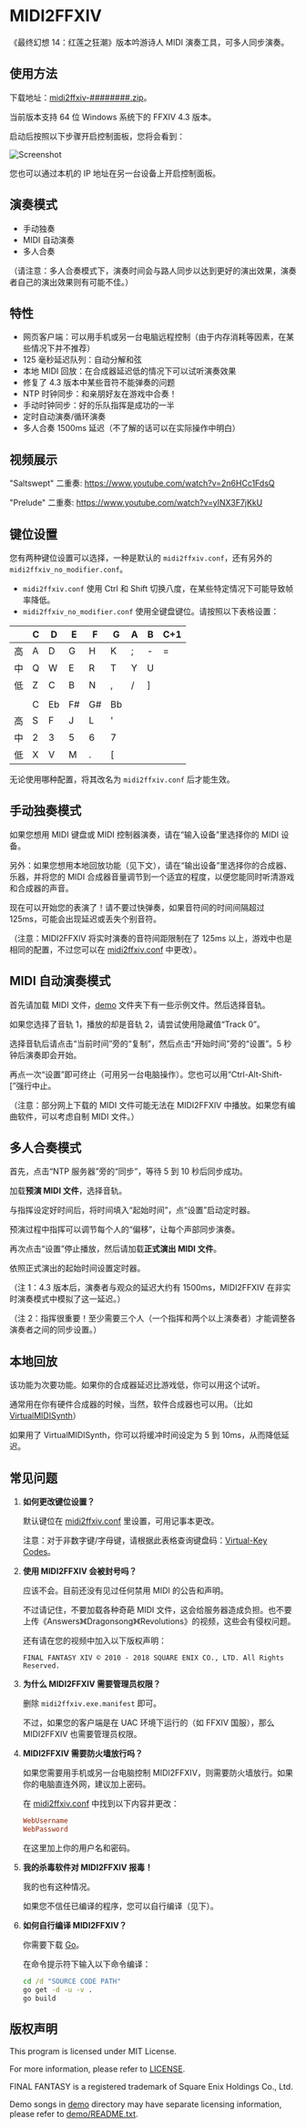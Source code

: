 MIDI2FFXIV
==========

《最终幻想 14：红莲之狂潮》版本吟游诗人 MIDI 演奏工具，可多人同步演奏。

使用方法
-----

下载地址：[midi2ffxiv-########.zip](https://github.com/m13253/midi2ffxiv/releases)。

当前版本支持 64 位 Windows 系统下的 FFXIV 4.3 版本。

启动后按照以下步骤开启控制面板，您将会看到：

![Screenshot](screenshot.png)

您也可以通过本机的 IP 地址在另一台设备上开启控制面板。

演奏模式
-----

- 手动独奏
- MIDI 自动演奏
- 多人合奏

（请注意：多人合奏模式下，演奏时间会与路人同步以达到更好的演出效果，演奏者自己的演出效果则有可能不佳。）

特性
--------

- 网页客户端：可以用手机或另一台电脑远程控制（由于内存消耗等因素，在某些情况下并不推荐）
- 125 毫秒延迟队列：自动分解和弦
- 本地 MIDI 回放：在合成器延迟低的情况下可以试听演奏效果
- 修复了 4.3 版本中某些音符不能弹奏的问题
- NTP 时钟同步：和亲朋好友在游戏中合奏！
- 手动时钟同步：好的乐队指挥是成功的一半
- 定时自动演奏/循环演奏
- 多人合奏 1500ms 延迟（不了解的话可以在实际操作中明白）

视频展示
--------

"Saltswept" 二重奏: <https://www.youtube.com/watch?v=2n6HCc1FdsQ>

"Prelude" 二重奏: <https://www.youtube.com/watch?v=yINX3F7jKkU>

键位设置
----------

您有两种键位设置可以选择，一种是默认的 `midi2ffxiv.conf`，还有另外的 `midi2ffxiv_no_modifier.conf`。

- `midi2ffxiv.conf` 使用 Ctrl 和 Shift 切换八度，在某些特定情况下可能导致帧率降低。
- `midi2ffxiv_no_modifier.conf` 使用全键盘键位。请按照以下表格设置：

|      | C | D  | E  | F  | G  | A | B | C+1 |
|------|---|----|----|----|----|---|---|-----|
|  高  | A | D  | G  | H  | K  | ; | - | =   |
|  中  | Q | W  | E  | R  | T  | Y | U |     |
|  低  | Z | C  | B  | N  | ,  | / | ] |     |
|      |   |    |    |    |    |   |   |     |
|      | C | Eb | F# | G# | Bb |   |   |     |
|  高  | S | F  | J  | L  | '  |   |   |     |
|  中  | 2 | 3  | 5  | 6  | 7  |   |   |     |
|  低  | X | V  | M  | .  | \[ |   |   |     |

无论使用哪种配置，将其改名为 `midi2ffxiv.conf` 后才能生效。

手动独奏模式
----------------

如果您想用 MIDI 键盘或 MIDI 控制器演奏，请在“输入设备”里选择你的 MIDI 设备。

另外：如果您想用本地回放功能（见下文），请在“输出设备”里选择你的合成器、乐器，并将您的 MIDI 合成器音量调节到一个适宜的程度，以便您能同时听清游戏和合成器的声音。

现在可以开始您的表演了！请不要过快弹奏，如果音符间的时间间隔超过 125ms，可能会出现延迟或丢失个别音符。

（注意：MIDI2FFXIV 将实时演奏的音符间距限制在了 125ms 以上，游戏中也是相同的配置，不过您可以在 [midi2ffxiv.conf](midi2ffxiv.conf) 中更改）。

MIDI 自动演奏模式
------------------

首先请加载 MIDI 文件，[demo](demo) 文件夹下有一些示例文件。然后选择音轨。

如果您选择了音轨 1，播放的却是音轨 2，请尝试使用隐藏值“Track 0”。

选择音轨后请点击“当前时间”旁的“复制”，然后点击“开始时间”旁的“设置”。5 秒钟后演奏即会开始。

再点一次“设置”即可终止（可用另一台电脑操作）。您也可以用“Ctrl-Alt-Shift-\[”强行中止。

（注意：部分网上下载的 MIDI 文件可能无法在 MIDI2FFXIV 中播放。如果您有编曲软件，可以考虑自制 MIDI 文件。）

多人合奏模式
---------------------

首先，点击“NTP 服务器”旁的“同步”，等待 5 到 10 秒后同步成功。

加载**预演 MIDI 文件**，选择音轨。

与指挥设定好时间后，将时间填入“起始时间”，点“设置”启动定时器。

预演过程中指挥可以调节每个人的“偏移”，让每个声部同步演奏。

再次点击“设置”停止播放，然后请加载**正式演出 MIDI 文件**。

依照正式演出的起始时间设置定时器。

（注 1：4.3 版本后，演奏者与观众的延迟大约有 1500ms，MIDI2FFXIV 在非实时演奏模式中模拟了这一延迟。）

（注 2：指挥很重要！至少需要三个人（一个指挥和两个以上演奏者）才能调整各演奏者之间的同步设置。）

本地回放
----------

该功能为次要功能。如果你的合成器延迟比游戏低，你可以用这个试听。

通常用在你有硬件合成器的时候，当然，软件合成器也可以用。（比如 [VirtualMIDISynth](https://coolsoft.altervista.org/en/virtualmidisynth)）

如果用了 VirtualMIDISynth，你可以将缓冲时间设定为 5 到 10ms，从而降低延迟。

常见问题
---

1. **如何更改键位设置？**

   默认键位在 [midi2ffxiv.conf](midi2ffxiv.conf) 里设置，可用记事本更改。

   注意：对于非数字键/字母键，请根据此表格查询键盘码：[Virtual-Key Codes](https://docs.microsoft.com/en-us/windows/desktop/inputdev/virtual-key-codes)。

2. **使用 MIDI2FFXIV 会被封号吗？**

   应该不会。目前还没有见过任何禁用 MIDI 的公告和声明。

   不过请记住，不要加载各种奇葩 MIDI 文件，这会给服务器造成负担。也不要上传《Answers》《Dragonsong》《Revolutions》的视频，这些会有侵权问题。

   还有请在您的视频中加入以下版权声明：
   ```
   FINAL FANTASY XIV © 2010 - 2018 SQUARE ENIX CO., LTD. All Rights Reserved.
   ```

3. **为什么 MIDI2FFXIV 需要管理员权限？**

   删除 `midi2ffxiv.exe.manifest` 即可。

   不过，如果您的客户端是在 UAC 环境下运行的（如 FFXIV 国服），那么 MIDI2FFXIV 也需要管理员权限。

4. **MIDI2FFXIV 需要防火墙放行吗？**

   如果您需要用手机或另一台电脑控制 MIDI2FFXIV，则需要防火墙放行。如果你的电脑直连外网，建议加上密码。

   在 [midi2ffxiv.conf](midi2ffxiv.conf) 中找到以下内容并更改：

   ```conf
   WebUsername
   WebPassword
   ```

   在这里加上你的用户名和密码。

5. **我的杀毒软件对 MIDI2FFXIV 报毒！**

   我的也有这种情况。

   如果您不信任已编译的程序，您可以自行编译（见下）。

6. **如何自行编译 MIDI2FFXIV？**

   你需要下载 [Go](https://golang.org/dl/)。

   在命令提示符下输入以下命令编译：

   ```cmd
   cd /d "SOURCE CODE PATH"
   go get -d -u -v .
   go build
   ```

版权声明
-------

This program is licensed under MIT License.

For more information, please refer to [LICENSE](LICENSE).

FINAL FANTASY is a registered trademark of Square Enix Holdings Co., Ltd.

Demo songs in [demo](demo) directory may have separate licensing information, please refer to [demo/README.txt](demo/README.txt).
